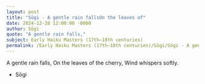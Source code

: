 ```yaml
---
layout: post
title: "Sōgi - A gentle rain fallsOn the leaves of"
date: 2024-12-28 12:00:00 -0000
author: Sōgi
quote: "A gentle rain falls,"
subject: Early Haiku Masters (17th–18th centuries)
permalink: /Early Haiku Masters (17th–18th centuries)/Sōgi/Sōgi - A gentle rain fallsOn the leaves of
---
```


A gentle rain falls,
On the leaves of the cherry,
Wind whispers softly.

- Sōgi
